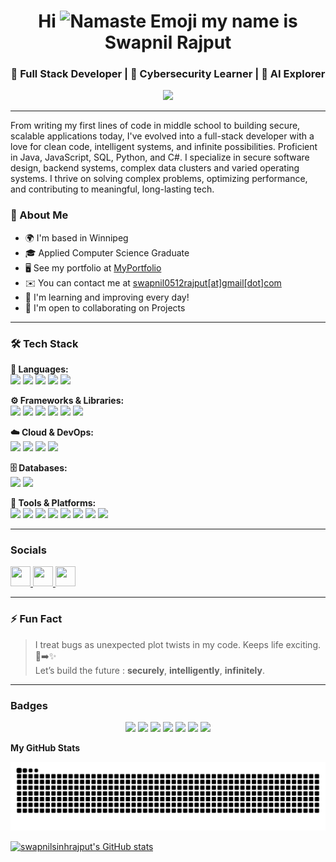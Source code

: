 <h1 align="center">
  Hi <img src="https://media.tenor.com/Ue-luzwbGqsAAAAi/panalangin-dasal.gif" alt="Namaste Emoji" width="30"/> my name is Swapnil Rajput 
</h1>


<h3 align="center">🚀 Full Stack Developer | 🔐 Cybersecurity Learner | 🤖 AI Explorer</h3>

<p align="center">
  <img src="https://readme-typing-svg.herokuapp.com/?lines=Building+secure+apps+for+infinite+scale;Driven+by+code%2C+logic+and+vision;Always+learning+Always+building!&center=true&width=500&height=45">
</p>

---

From writing my first lines of code in middle school to building secure, scalable applications today, I've evolved into a full-stack developer with a love for clean code, intelligent systems, and infinite possibilities. Proficient in Java, JavaScript, SQL, Python, and C#. I specialize in secure software design, backend systems, complex data clusters and varied operating systems. I thrive on solving complex problems, optimizing performance, and contributing to meaningful, long-lasting tech.
### 🌟 About Me

* 🌍 I'm based in Winnipeg
* 🎓 Applied Computer Science Graduate
* 🖥️ See my portfolio at [MyPortfolio](http://octaners.com)
* ✉️ You can contact me at [swapnil0512rajput[at]gmail[dot]com](mailto:swapnil0512rajput@gmail.com)
* 🧠 I'm learning and improving every day!
* 🤝 I'm open to collaborating on Projects

---

### 🛠️ Tech Stack

**🧠 Languages:**  
<img src="https://img.shields.io/badge/Java-%23ED8B00.svg?style=for-the-badge&logo=java&logoColor=white"/>
<img src="https://img.shields.io/badge/JavaScript-%23F7DF1E.svg?style=for-the-badge&logo=javascript&logoColor=black"/>
<img src="https://img.shields.io/badge/Python-%2314354C.svg?style=for-the-badge&logo=python&logoColor=white"/>
<img src="https://img.shields.io/badge/SQL-%2300BCF2.svg?style=for-the-badge&logo=postgresql&logoColor=white"/>
<img src="https://img.shields.io/badge/C%23-%23239120.svg?style=for-the-badge&logo=c-sharp&logoColor=white"/>

**⚙️ Frameworks & Libraries:**  
<img src="https://img.shields.io/badge/React-%2361DAFB.svg?style=for-the-badge&logo=react&logoColor=black"/>
<img src="https://img.shields.io/badge/Node.js-%23339933.svg?style=for-the-badge&logo=node.js&logoColor=white"/>
<img src="https://img.shields.io/badge/Express.js-%23000000.svg?style=for-the-badge&logo=express&logoColor=white"/>
<img src="https://img.shields.io/badge/.NET-%235C2D91.svg?style=for-the-badge&logo=.net&logoColor=white"/>
<img src="https://img.shields.io/badge/Blazor-512BD4?style=for-the-badge&logo=blazor&logoColor=fff"/>
<img src="https://img.shields.io/badge/MudBlazor-%230E74BD.svg?style=for-the-badge&logo=blazor&logoColor=white"/>

**☁️ Cloud & DevOps:**  
<img src="https://img.shields.io/badge/AWS-%23FF9900.svg?style=for-the-badge&logo=amazon-aws&logoColor=white"/>
<img src="https://img.shields.io/badge/Azure-%230072C6.svg?style=for-the-badge&logo=microsoftazure&logoColor=white"/>
<img src="https://img.shields.io/badge/GitHub%20Actions-%232C3E50.svg?style=for-the-badge&logo=github-actions&logoColor=white"/>
<img src="https://img.shields.io/badge/CI%2FCD-%23F05032.svg?style=for-the-badge&logo=git&logoColor=white"/>

**🗄️ Databases:**  
<img src="https://img.shields.io/badge/PostgreSQL-%23336791.svg?style=for-the-badge&logo=postgresql&logoColor=white"/>
<img src="https://img.shields.io/badge/MongoDB-%2347A248.svg?style=for-the-badge&logo=mongodb&logoColor=white"/>

**🔧 Tools & Platforms:**  
  <img src="https://img.shields.io/badge/Burp%20Suite-orange?style=for-the-badge&logo=burpsuite&logoColor=white"/>
  <img src="https://img.shields.io/badge/Linux-%23FCC624.svg?style=for-the-badge&logo=linux&logoColor=black"/>
  <img src="https://img.shields.io/badge/VS%20Code-%23007ACC.svg?style=for-the-badge&logo=visual-studio-code&logoColor=white"/>
  <img src="https://img.shields.io/badge/Postman-%23FF6C37.svg?style=for-the-badge&logo=postman&logoColor=white"/>
  <img src="https://img.shields.io/badge/Visual%20Studio-%235C2D91.svg?style=for-the-badge&logo=visual-studio&logoColor=white"/>
  <img src="https://img.shields.io/badge/JetBrains-%23000000.svg?style=for-the-badge&logo=jetbrains&logoColor=white"/>
  <img src="https://img.shields.io/badge/Git-%23F05032.svg?style=for-the-badge&logo=git&logoColor=white"/>
  <img src="https://img.shields.io/badge/Docker-%230db7ed.svg?style=for-the-badge&logo=docker&logoColor=white"/>

---
### Socials

<p> <a href="https://www.github.com/swapnilsinhrajput" target="_blank" rel="noreferrer"> <picture> <source media="(prefers-color-scheme: dark)" srcset="https://raw.githubusercontent.com/danielcranney/readme-generator/main/public/icons/socials/github-dark.svg" /> <source media="(prefers-color-scheme: light)" srcset="https://raw.githubusercontent.com/danielcranney/readme-generator/main/public/icons/socials/github.svg" /> <img src="https://raw.githubusercontent.com/danielcranney/readme-generator/main/public/icons/socials/github.svg" width="32" height="32" /> </picture> </a> <a href="https://www.linkedin.com/in/swapnilsinhrajput5959" target="_blank" rel="noreferrer"> <picture> <source media="(prefers-color-scheme: dark)" srcset="https://raw.githubusercontent.com/danielcranney/readme-generator/main/public/icons/socials/linkedin-dark.svg" /> <source media="(prefers-color-scheme: light)" srcset="https://raw.githubusercontent.com/danielcranney/readme-generator/main/public/icons/socials/linkedin.svg" /> <img src="https://raw.githubusercontent.com/danielcranney/readme-generator/main/public/icons/socials/linkedin.svg" width="32" height="32" /> </picture> </a> <a href="https://www.x.com/DedSecSwapnil" target="_blank" rel="noreferrer"> <picture> <source media="(prefers-color-scheme: dark)" srcset="https://raw.githubusercontent.com/danielcranney/readme-generator/main/public/icons/socials/twitter-dark.svg" /> <source media="(prefers-color-scheme: light)" srcset="https://raw.githubusercontent.com/danielcranney/readme-generator/main/public/icons/socials/twitter.svg" /> <img src="https://raw.githubusercontent.com/danielcranney/readme-generator/main/public/icons/socials/twitter.svg" width="32" height="32" /> </picture> </a></p>

---

### ⚡ Fun Fact
> I treat bugs as unexpected plot twists in my code. Keeps life exciting. 🐛➡️✨  
> Let’s build the future : **securely**, **intelligently**, **infinitely**.

---
### Badges
<p align="center">
    <img src="https://img.shields.io/badge/OSINT%20Operator-Active-911f6f?style=for-the-badge&logo=protonmail" />
    <img src="https://img.shields.io/badge/Burp%20Suite%20Ready-orange?style=for-the-badge&logo=burpsuite" />
    <img src="https://img.shields.io/badge/Recon%20Time-Infinite-critical?style=for-the-badge&logo=hackthebox" />
    <img src="https://img.shields.io/badge/VS%20Code%20Ninja-blue?style=for-the-badge&logo=visualstudiocode" />
    <img src="https://img.shields.io/badge/AWS-Cloud%20Warrior-orange?style=for-the-badge&logo=amazonaws" />
    <img src="https://img.shields.io/badge/Secure%20Design-Analyst-lightgrey?style=for-the-badge&logo=veracrypt" />
    <img src="https://img.shields.io/badge/∞-Infinity%20Driven-black?style=for-the-badge" />
</p>

<b>My GitHub Stats</b>
<p align="center">
  <img src="https://github.com/swapnilsinhrajput/snk/raw/output/github-contribution-grid-snake-dark.svg" alt="Snake animation" />
</p>

<a href="http://www.github.com/swapnilsinhrajput"><img src="https://github-readme-stats.vercel.app/api?username=swapnilsinhrajput&show_icons=true&hide=&count_private=true&title_color=0891b2&text_color=ffffff&icon_color=0891b2&bg_color=1c1917&hide_border=true&show_icons=true" alt="swapnilsinhrajput's GitHub stats" /></a>

